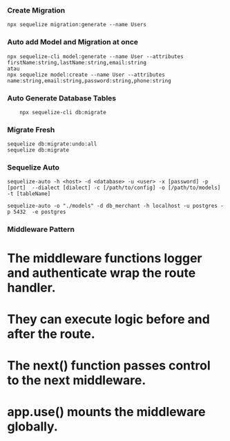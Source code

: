 ### Create Migration

```
npx sequelize migration:generate --name Users
```

### Auto add Model and Migration at once

```
npx sequelize-cli model:generate --name User --attributes firstName:string,lastName:string,email:string
atau
npx sequelize model:create --name User --attributes name:string,email:string,password:string,phone:string
```

### Auto Generate Database Tables

```
    npx sequelize-cli db:migrate
```

### Migrate Fresh

```
sequelize db:migrate:undo:all
sequelize db:migrate
```

### Sequelize Auto

```
sequelize-auto -h <host> -d <database> -u <user> -x [password] -p [port]  --dialect [dialect] -c [/path/to/config] -o [/path/to/models] -t [tableName]

sequelize-auto -o "./models" -d db_merchant -h localhost -u postgres -p 5432  -e postgres
```

### Middleware Pattern

# The middleware functions logger and authenticate wrap the route handler.

# They can execute logic before and after the route.

# The next() function passes control to the next middleware.

# app.use() mounts the middleware globally.
